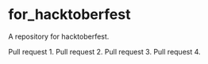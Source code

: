 # for_hacktoberfest
A repository for hacktoberfest.

Pull request 1.
Pull request 2.
Pull request 3.
Pull request 4.
